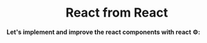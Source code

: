 
<h1 align="center">React from React</h1>

**Let's implement and improve the react components with react ⚙️:** 



